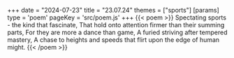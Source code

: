 +++
date = "2024-07-23"
title = "23.07.24"
themes = ["sports"]
[params]
  type = 'poem'
  pageKey = 'src/poem.js'
+++
{{< poem >}}
Spectating sports - the kind that fascinate,
That hold onto attention firmer than their summing parts,
For they are more a dance than game,
A furied striving after tempered mastery,
A chase to heights and speeds that flirt upon the edge of human might.
{{< /poem >}}